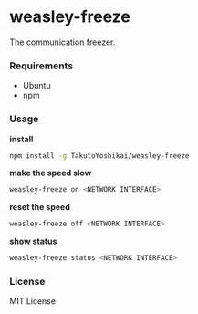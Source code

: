 # weasley-freeze
The communication freezer.

### Requirements
* Ubuntu
* npm

### Usage
**install**
```bash
npm install -g TakutoYoshikai/weasley-freeze
```

**make the speed slow**
```bash
weasley-freeze on <NETWORK INTERFACE>
```

**reset the speed**
```bash
weasley-freeze off <NETWORK INTERFACE>
```

**show status**
```bash
weasley-freeze status <NETWORK INTERFACE>
```

### License
MIT License
